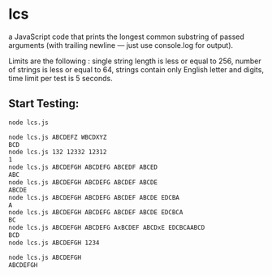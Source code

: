 # lcs
a JavaScript code that prints the longest common substring of passed arguments (with trailing newline — just use console.log for output).

Limits are the following : single string length is less or equal to 256, number of strings is less or equal to 64, strings contain only English letter and digits, time limit per test is 5 seconds.

## Start Testing:

```bash
node lcs.js

node lcs.js ABCDEFZ WBCDXYZ
BCD
node lcs.js 132 12332 12312
1
node lcs.js ABCDEFGH ABCDEFG ABCEDF ABCED
ABC
node lcs.js ABCDEFGH ABCDEFG ABCDEF ABCDE
ABCDE
node lcs.js ABCDEFGH ABCDEFG ABCDEF ABCDE EDCBA
A
node lcs.js ABCDEFGH ABCDEFG ABCDEF ABCDE EDCBCA
BC
node lcs.js ABCDEFGH ABCDEFG AxBCDEF ABCDxE EDCBCAABCD
BCD
node lcs.js ABCDEFGH 1234

node lcs.js ABCDEFGH
ABCDEFGH
```

